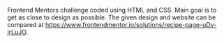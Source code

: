 Frontend Mentors challenge coded using HTML and CSS. Main goal is to get as close to design as possible. The given design and website can be compared at https://www.frontendmentor.io/solutions/recipe-page-uDv-jrLuJO. 
